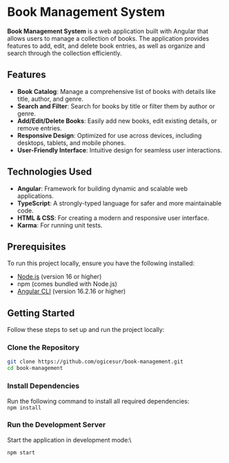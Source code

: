 # Book Management System

**Book Management System** is a web application built with Angular that allows users to manage a collection of books. The application provides features to add, edit, and delete book entries, as well as organize and search through the collection efficiently.

## Features

- **Book Catalog**: Manage a comprehensive list of books with details like title, author, and genre.
- **Search and Filter**: Search for books by title or filter them by author or genre.
- **Add/Edit/Delete Books**: Easily add new books, edit existing details, or remove entries.
- **Responsive Design**: Optimized for use across devices, including desktops, tablets, and mobile phones.
- **User-Friendly Interface**: Intuitive design for seamless user interactions.

## Technologies Used

- **Angular**: Framework for building dynamic and scalable web applications.
- **TypeScript**: A strongly-typed language for safer and more maintainable code.
- **HTML & CSS**: For creating a modern and responsive user interface.
- **Karma**: For running unit tests.

## Prerequisites

To run this project locally, ensure you have the following installed:

- [Node.js](https://nodejs.org/) (version 16 or higher)
- npm (comes bundled with Node.js)
- [Angular CLI](https://angular.io/cli) (version 16.2.16 or higher)

## Getting Started

Follow these steps to set up and run the project locally:

### Clone the Repository

```bash
git clone https://github.com/ogicesur/book-management.git
cd book-management


```
### Install Dependencies

Run the following command to install all required dependencies:\
`npm install`

### Run the Development Server

Start the application in development mode:\

`npm start`
